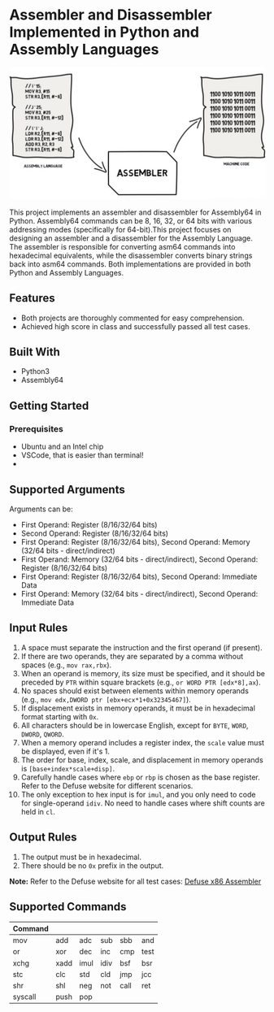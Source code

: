 # Assembler and Disassembler Implemented in Python and Assembly Languages
![ ](assembly.jpg)

This project implements an assembler and disassembler for Assembly64 in Python. Assembly64 commands can be 8, 16, 32, or 64 bits with various addressing modes (specifically for 64-bit).This project focuses on designing an assembler and a disassembler for the Assembly Language. The assembler is responsible for converting asm64 commands into hexadecimal equivalents, while the disassembler converts binary strings back into asm64 commands. Both implementations are provided in both Python and Assembly Languages.

## Features
- Both projects are thoroughly commented for easy comprehension.
- Achieved high score in class and successfully passed all test cases.

## Built With
- Python3
- Assembly64

## Getting Started
### Prerequisites
- Ubuntu and an Intel chip
- VSCode, that is easier than terminal!
- 
## Supported Arguments
Arguments can be:

- First Operand: Register (8/16/32/64 bits)
- Second Operand: Register (8/16/32/64 bits)
- First Operand: Register (8/16/32/64 bits), Second Operand: Memory (32/64 bits - direct/indirect)
- First Operand: Memory (32/64 bits - direct/indirect), Second Operand: Register (8/16/32/64 bits)
- First Operand: Register (8/16/32/64 bits), Second Operand: Immediate Data
- First Operand: Memory (32/64 bits - direct/indirect), Second Operand: Immediate Data

## Input Rules
1. A space must separate the instruction and the first operand (if present).
2. If there are two operands, they are separated by a comma without spaces (e.g., `mov rax,rbx`).
3. When an operand is memory, its size must be specified, and it should be preceded by `PTR` within square brackets (e.g., `or WORD PTR [edx*8],ax`).
4. No spaces should exist between elements within memory operands (e.g., `mov edx,DWORD ptr [ebx+ecx*1+0x32345467]`).
5. If displacement exists in memory operands, it must be in hexadecimal format starting with `0x`.
6. All characters should be in lowercase English, except for `BYTE`, `WORD`, `DWORD`, `QWORD`.
7. When a memory operand includes a register index, the `scale` value must be displayed, even if it's 1.
8. The order for base, index, scale, and displacement in memory operands is `[base+index*scale+disp]`.
9. Carefully handle cases where `ebp` or `rbp` is chosen as the base register. Refer to the Defuse website for different scenarios.
10. The only exception to hex input is for `imul`, and you only need to code for single-operand `idiv`. No need to handle cases where shift counts are held in `cl`.

## Output Rules
1. The output must be in hexadecimal.
2. There should be no `0x` prefix in the output.

**Note:** Refer to the Defuse website for all test cases: [Defuse x86 Assembler](https://defuse.ca/online-x86-assembler.htm)





## Supported Commands

| Command |           |           |           |           |           |   
|---------|-----------|-----------|-----------|-----------|-----------|
| mov     |  add      | adc       |   sub     |  sbb      |    and    |
|   or    |  xor      |  dec      |    inc    |  cmp      |  test     |
|   xchg  |  xadd     |   imul    |    idiv   |   bsf     | bsr       |
|   stc   |    clc    |     std   |    cld    |   jmp     |    jcc    |
|   shr   |  shl      |   neg     |    not    |  call     |   ret     |
| syscall |    push   |  pop      |           |           |           |

